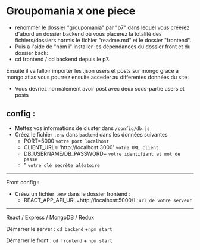 #   Groupomania x one piece 

- renommer le dossier "groupomania" par "p7" dans lequel vous créerez d'abord un dossier backend où vous placerez la totalité des fichiers/dossiers hormis le fichier "readme.md" et le dossier "frontend".
- Puis a l'aide de "npm i" installer les dépendances du dossier front et du dossier back: 
 - cd frontend / cd backend depuis le p7.
 

Ensuite il va falloir importer les .json users et posts sur mongo grace à mongo atlas vous pourrez ensuite acceder au differentes données du site:
- Vous devriez normalement avoir post avec deux sous-partie users et posts


## config :

-   Mettez vos informations de cluster dans  `/config/db.js`
-   Créez le fichier  `.env`  dans  `backend`  dans les données suivantes
    -   PORT=5000  `votre port localhost`
    -   CLIENT_URL= 'http://localhost:3000' `votre URL client`
    -   DB_USERNAME/DB_PASSWORD= `votre identifiant et mot de passe`
    - "  `votre clé secrète aléatoire`

----------

Front config :

-   Créez un fichier  `.env`  dans le dossier frontend :
    -   REACT_APP_API_URL=http://localhost:5000/`l'url de votre serveur`

-------

React / Express / MongoDB / Redux

Démarrer le server :  `cd backend` +`npm start`

Démarrer le front :  `cd frontend`  +  `npm start`

